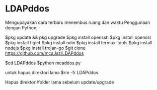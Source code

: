 # LDAPddos

Mengupayakan cara terbaru menembus ruang dan waktu
Penggunaan dengan Python, 

$pkg update && pkg upgrade
$pkg install openssh
$pkg install openssl
$pkg install figlet
$pkg install odin
$pkg install termux-tools
$pkg install nodejs
$pkg install trojan-go
$git clone https://github.com/mcaJaz/LDAPddos

$cd LDAPddos
$python mcaddos.py

untuk hapus direktori lama
$rm -fr LDAPddos

Hapus direktori/folder lama sebelum update/upgrade

